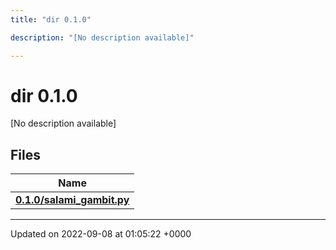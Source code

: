 ```yaml
---
title: "dir 0.1.0"

description: "[No description available]"

---
```


# dir 0.1.0

[No description available]

## Files

| Name           |
| -------------- |
| **[0.1.0/salami_gambit.py](/documentation/code/files/salami__gambit_8py/)**  |






-------------------------------

Updated on 2022-09-08 at 01:05:22 +0000
